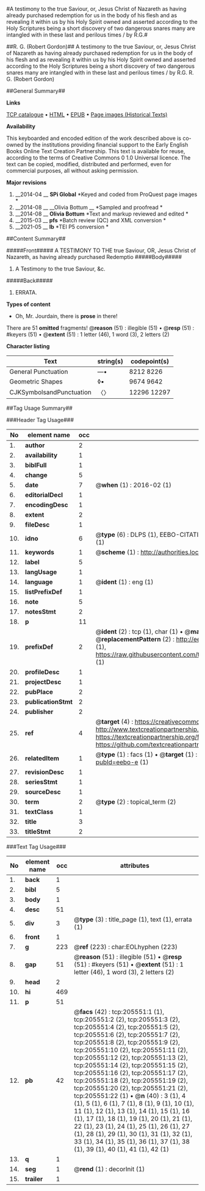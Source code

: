 #A testimony to the true Saviour, or, Jesus Christ of Nazareth as having already purchased redemption for us in the body of his flesh and as revealing it within us by his Holy Spirit owned and asserted according to the Holy Scriptures being a short discovery of two dangerous snares many are intangled with in these last and perilous times / by R.G.#

##R. G. (Robert Gordon)##
A testimony to the true Saviour, or, Jesus Christ of Nazareth as having already purchased redemption for us in the body of his flesh and as revealing it within us by his Holy Spirit owned and asserted according to the Holy Scriptures being a short discovery of two dangerous snares many are intangled with in these last and perilous times / by R.G.
R. G. (Robert Gordon)

##General Summary##

**Links**

[TCP catalogue](http://www.ota.ox.ac.uk/tcp/)  • 
[HTML](http://tei.it.ox.ac.uk/tcp/Texts-HTML/free/B23/B23611.html)  • 
[EPUB](http://tei.it.ox.ac.uk/tcp/Texts-EPUB/free/B23/B23611.epub) • 
[Page images (Historical Texts)](https://historicaltexts.jisc.ac.uk/eebo-19531090e)

**Availability**

This keyboarded and encoded edition of the work described above is co-owned by the
    institutions providing financial support to the Early English Books Online Text Creation
    Partnership. This text is available for reuse, according to the terms of  Creative Commons 0 1.0 Universal
    licence. The text can be copied, modified, distributed and performed, even for commercial
    purposes, all without asking permission.

**Major revisions**

1. __2014-04 __ __SPi Global__ *Keyed and coded from ProQuest page images *
1. __2014-08 __ __Olivia Bottum __ *Sampled and proofread *
1. __2014-08 __ __Olivia Bottum__ *Text and markup reviewed and edited *
1. __2015-03 __ __pfs__ *Batch review (QC) and XML conversion *
1. __2021-05 __ __lb__ *TEI P5 conversion *

##Content Summary##

#####Front#####
A TESTIMONY TO THE true Saviour, OR, Jesus Christ of Nazareth, as having already purchased Redemptio
#####Body#####

1. A Testimony to the true Saviour, &c.

#####Back#####

1. ERRATA.

**Types of content**

  * Oh, Mr. Jourdain, there is **prose** in there!

There are 51 **omitted** fragments! 
 @__reason__ (51) : illegible (51)  •  @__resp__ (51) : #keyers (51)  •  @__extent__ (51) : 1 letter (46), 1 word (3), 2 letters (2)

**Character listing**


|Text|string(s)|codepoint(s)|
|---|---|---|
|General Punctuation|—•|8212 8226|
|Geometric Shapes|◊▪|9674 9642|
|CJKSymbolsandPunctuation|〈〉|12296 12297|

##Tag Usage Summary##

###Header Tag Usage###

|No|element name|occ|attributes|
|---|---|---|---|
|1.|__author__|2||
|2.|__availability__|1||
|3.|__biblFull__|1||
|4.|__change__|5||
|5.|__date__|7| @__when__ (1) : 2016-02 (1)|
|6.|__editorialDecl__|1||
|7.|__encodingDesc__|1||
|8.|__extent__|2||
|9.|__fileDesc__|1||
|10.|__idno__|6| @__type__ (6) : DLPS (1), EEBO-CITATION (1), VID (1), EEBO-PROQUEST (1), STC (1), OCLC (1)|
|11.|__keywords__|1| @__scheme__ (1) : http://authorities.loc.gov/ (1)|
|12.|__label__|5||
|13.|__langUsage__|1||
|14.|__language__|1| @__ident__ (1) : eng (1)|
|15.|__listPrefixDef__|1||
|16.|__note__|5||
|17.|__notesStmt__|2||
|18.|__p__|11||
|19.|__prefixDef__|2| @__ident__ (2) : tcp (1), char (1)  •  @__matchPattern__ (2) : ([0-9\-]+):([0-9IVX]+) (1), (.+) (1)  •  @__replacementPattern__ (2) : http://eebo.chadwyck.com/downloadtiff?vid=$1&page=$2 (1), https://raw.githubusercontent.com/textcreationpartnership/Texts/master/tcpchars.xml#$1 (1)|
|20.|__profileDesc__|1||
|21.|__projectDesc__|1||
|22.|__pubPlace__|2||
|23.|__publicationStmt__|2||
|24.|__publisher__|2||
|25.|__ref__|4| @__target__ (4) : https://creativecommons.org/publicdomain/zero/1.0/ (1), http://www.textcreationpartnership.org/docs/. (1), https://textcreationpartnership.org/faq/#faq05 (1), https://github.com/textcreationpartnership (1)|
|26.|__relatedItem__|1| @__type__ (1) : facs (1)  •  @__target__ (1) : https://data.historicaltexts.jisc.ac.uk/view?pubId=eebo-e (1)|
|27.|__revisionDesc__|1||
|28.|__seriesStmt__|1||
|29.|__sourceDesc__|1||
|30.|__term__|2| @__type__ (2) : topical_term (2)|
|31.|__textClass__|1||
|32.|__title__|3||
|33.|__titleStmt__|2||


###Text Tag Usage###

|No|element name|occ|attributes|
|---|---|---|---|
|1.|__back__|1||
|2.|__bibl__|5||
|3.|__body__|1||
|4.|__desc__|51||
|5.|__div__|3| @__type__ (3) : title_page (1), text (1), errata (1)|
|6.|__front__|1||
|7.|__g__|223| @__ref__ (223) : char:EOLhyphen (223)|
|8.|__gap__|51| @__reason__ (51) : illegible (51)  •  @__resp__ (51) : #keyers (51)  •  @__extent__ (51) : 1 letter (46), 1 word (3), 2 letters (2)|
|9.|__head__|2||
|10.|__hi__|469||
|11.|__p__|51||
|12.|__pb__|42| @__facs__ (42) : tcp:205551:1 (1), tcp:205551:2 (2), tcp:205551:3 (2), tcp:205551:4 (2), tcp:205551:5 (2), tcp:205551:6 (2), tcp:205551:7 (2), tcp:205551:8 (2), tcp:205551:9 (2), tcp:205551:10 (2), tcp:205551:11 (2), tcp:205551:12 (2), tcp:205551:13 (2), tcp:205551:14 (2), tcp:205551:15 (2), tcp:205551:16 (2), tcp:205551:17 (2), tcp:205551:18 (2), tcp:205551:19 (2), tcp:205551:20 (2), tcp:205551:21 (2), tcp:205551:22 (1)  •  @__n__ (40) : 3 (1), 4 (1), 5 (1), 6 (1), 7 (1), 8 (1), 9 (1), 10 (1), 11 (1), 12 (1), 13 (1), 14 (1), 15 (1), 16 (1), 17 (1), 18 (1), 19 (1), 20 (1), 21 (1), 22 (1), 23 (1), 24 (1), 25 (1), 26 (1), 27 (1), 28 (1), 29 (1), 30 (1), 31 (1), 32 (1), 33 (1), 34 (1), 35 (1), 36 (1), 37 (1), 38 (1), 39 (1), 40 (1), 41 (1), 42 (1)|
|13.|__q__|1||
|14.|__seg__|1| @__rend__ (1) : decorInit (1)|
|15.|__trailer__|1||
